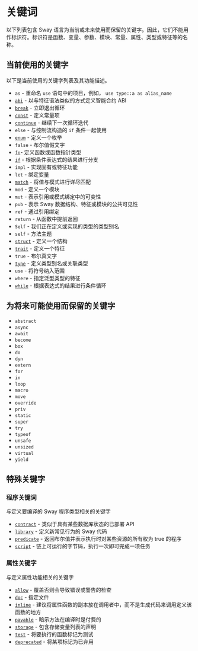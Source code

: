 # 关键词

以下列表包含 Sway 语言为当前或未来使用而保留的关键字。因此，它们不能用作标识符。标识符是函数、变量、参数、模块、常量、属性、类型或特征等的名称。

## 当前使用的关键字

以下是当前使用的关键字列表及其功能描述。

- `as` -  重命名 `use` 语句中的项目，例如， `use type::a as alias_name`
- [`abi`](../sway-program-types/smart_contracts.md#the-abi-declaration) - 以与特征语法类似的方式定义智能合约 ABI
- [`break`](../basics/control_flow.md#break-and-continue) - 立即退出循环
- [`const`](../basics/constants) - 定义常量项
- [`continue`](../basics/control_flow.md#break-and-continue) - 继续下一次循环迭代
- `else` - 与控制流构造的 `if` 条件一起使用
- [`enum`](../basics/structs_tuples_and_enums.md#enums) - 定义一个枚举
- `false` - 布尔值假文字
- [`fn`](../basics/functions)- 定义函数或函数指针类型
- [`if`](../basics/control_flow.md#if-expressions) - 根据条件表达式的结果进行分支
- `impl` - 实现固有或特征功能
- `let` - 绑定变量
- [`match`](../basics/control_flow.md#match-expressions) - 将值与模式进行详尽匹配
- `mod` - 定义一个模块
- `mut` - 表示引用或模式绑定中的可变性
- `pub` - 表示 Sway 数据结构、特征或模块的公共可见性
- `ref` - 通过引用绑定
- `return` -  从函数中提前返回
- `Self` - 我们正在定义或实现的类型的类型别名
- `self` - 方法主题
- [`struct`](../basics/structs_tuples_and_enums.md#structs) - 定义一个结构
- [`trait`](../advanced/traits.md#declaring-a-trait) - 定义一个特征
- `true` - 布尔真文字
- [`type`](../advanced/advanced_types.md#creating-type-synonyms-with-type-aliases) - 定义类型别名或关联类型
- `use` - 将符号纳入范围
- `where` - 指定泛型类型的特征
- [`while`](../basics/control_flow.md#while) - 根据表达式的结果进行条件循环

## 为将来可能使用而保留的关键字

- `abstract`
- `async`
- `await`
- `become`
- `box`
- `do`
- `dyn`
- `extern`
- `for`
- `in`
- `loop`
- `macro`
- `move`
- `override`
- `priv`
- `static`
- `super`
- `try`
- `typeof`
- `unsafe`
- `unsized`
- `virtual`
- `yield`

## 特殊关键字

### 程序关键词

与定义要编译的 Sway 程序类型相关的关键字

- [`contract`](../sway-program-types/smart_contracts) - 类似于具有某些数据库状态的已部署 API
- [`library`](../sway-program-types/libraries) - 定义新常见行为的 Sway 代码
- [`predicate`](../sway-program-types/predicates) - 返回布尔值并表示执行时对某些资源的所有权为 true 的程序
- [`script`](../sway-program-types/scripts) - 链上可运行的字节码，执行一次即可完成一项任务


### 属性关键字

与定义属性功能相关的关键字

- [`allow`](./attributes.md#allow) - 覆盖否则会导致错误或警告的检查
- [`doc`](./attributes.md#doc) - 指定文件
- [`inline`](./attributes.md#inline) - 建议将属性函数的副本放在调用者中，而不是生成代码来调用定义该函数的地方
- [`payable`](./attributes.md#payable) -  暗示方法在编译时是付费的
- [`storage`](./attributes.md#storage) -  包含存储变量列表的声明
- [`test`](./attributes.md#test) - 将要执行的函数标记为测试
- [`deprecated`](./attributes.md#deprecated) -  将某项标记为已弃用
